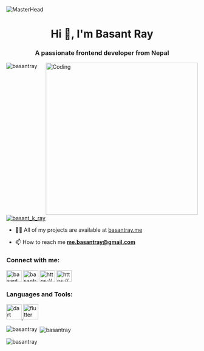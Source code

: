 ![MasterHead](https://1.bp.blogspot.com/-7A4WynwLsMw/XbBpCXG8fHI/AAAAAAAAMt4/uOa1bpLskYgrwGbllhSu2SDj_Mig8SXJQCLcBGAsYHQ/s1600/2000_600px.gif)
<h1 align="center">Hi 👋, I'm Basant Ray</h1>
<h3 align="center">A passionate frontend developer from Nepal</h3>
<img align="right" alt="Coding" width="400" src="https://cdn.dribbble.com/users/1162077/screenshots/3848914/programmer.gif">

<p align="left"> <img src="https://komarev.com/ghpvc/?username=basantray&label=Profile%20views&color=0e75b6&style=flat" alt="basantray" /> </p>

<p align="left"> <a href="https://twitter.com/basant_k_ray" target="blank"><img src="https://img.shields.io/twitter/follow/basant_k_ray?logo=twitter&style=for-the-badge" alt="basant_k_ray" /></a> </p>

- 👨‍💻 All of my projects are available at [basantray.me](basantray.me)

- 📫 How to reach me **me.basantray@gmail.com**

<h3 align="left">Connect with me:</h3>
<p align="left">
<a href="https://twitter.com/basant_k_ray" target="blank"><img align="center" src="https://raw.githubusercontent.com/rahuldkjain/github-profile-readme-generator/master/src/images/icons/Social/twitter.svg" alt="basant_k_ray" height="30" width="40" /></a>
<a href="https://linkedin.com/in/basantray" target="blank"><img align="center" src="https://raw.githubusercontent.com/rahuldkjain/github-profile-readme-generator/master/src/images/icons/Social/linked-in-alt.svg" alt="basantray" height="30" width="40" /></a>
<a href="https://fb.com/https://www.facebook.com/profile.php?id=100092539830465" target="blank"><img align="center" src="https://raw.githubusercontent.com/rahuldkjain/github-profile-readme-generator/master/src/images/icons/Social/facebook.svg" alt="https://www.facebook.com/profile.php?id=100092539830465" height="30" width="40" /></a>
<a href="https://www.youtube.com/c/https://www.youtube.com/channel/ucv0dus85vwjp94ljbl-jdhq" target="blank"><img align="center" src="https://raw.githubusercontent.com/rahuldkjain/github-profile-readme-generator/master/src/images/icons/Social/youtube.svg" alt="https://www.youtube.com/channel/ucv0dus85vwjp94ljbl-jdhq" height="30" width="40" /></a>
</p>

<h3 align="left">Languages and Tools:</h3>
<p align="left"> <a href="https://dart.dev" target="_blank" rel="noreferrer"> <img src="https://www.vectorlogo.zone/logos/dartlang/dartlang-icon.svg" alt="dart" width="40" height="40"/> </a> <a href="https://flutter.dev" target="_blank" rel="noreferrer"> <img src="https://www.vectorlogo.zone/logos/flutterio/flutterio-icon.svg" alt="flutter" width="40" height="40"/> </a> </p>

<p><img align="left" src="https://github-readme-stats.vercel.app/api/top-langs?username=basantray&show_icons=true&locale=en&layout=compact" alt="basantray" /></p>

<p>&nbsp;<img align="center" src="https://github-readme-stats.vercel.app/api?username=basantray&show_icons=true&locale=en" alt="basantray" /></p>

<p><img align="center" src="https://github-readme-streak-stats.herokuapp.com/?user=basantray&" alt="basantray" /></p>
